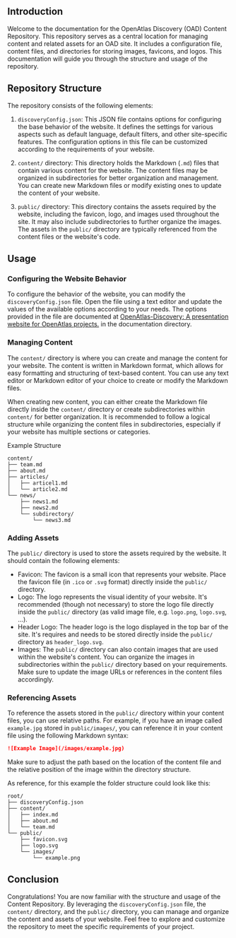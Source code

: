 ## Introduction

Welcome to the documentation for the OpenAtlas Discovery (OAD) Content Repository. This repository serves as a central location for managing content and related assets for an OAD site. It includes a configuration file, content files, and directories for storing images, favicons, and logos. This documentation will guide you through the structure and usage of the repository.

## Repository Structure

The repository consists of the following elements:

1. `discoveryConfig.json`: This JSON file contains options for configuring the base behavior of the website. It defines the settings for various aspects such as default language, default filters, and other site-specific features. The configuration options in this file can be customized according to the requirements of your website.

2. `content/` directory: This directory holds the Markdown (`.md`) files that contain various content for the website. The content files may be organized in subdirectories for better organization and management. You can create new Markdown files or modify existing ones to update the content of your website.

3. `public/` directory: This directory contains the assets required by the website, including the favicon, logo, and images used throughout the site. It may also include subdirectories to further organize the images. The assets in the `public/` directory are typically referenced from the content files or the website's code.

## Usage

### Configuring the Website Behavior

To configure the behavior of the website, you can modify the `discoveryConfig.json` file. Open the file using a text editor and update the values of the available options according to your needs. The options provided in the file are documented at [OpenAtlas-Discovery: A presentation website for OpenAtlas projects.](https://github.com/craws/OpenAtlas-Discovery) in the documentation directory.

### Managing Content

The `content/` directory is where you can create and manage the content for your website. The content is written in Markdown format, which allows for easy formatting and structuring of text-based content. You can use any text editor or Markdown editor of your choice to create or modify the Markdown files.

When creating new content, you can either create the Markdown file directly inside the `content/` directory or create subdirectories within `content/` for better organization. It is recommended to follow a logical structure while organizing the content files in subdirectories, especially if your website has multiple sections or categories.

Example Structure
```
content/
├── team.md
├── about.md
├── articles/
│   ├── articel1.md
│   └── article2.md
└── news/
    ├── news1.md
    ├── news2.md
    └── subdirectory/
        └── news3.md
```

### Adding Assets

The `public/` directory is used to store the assets required by the website. It should contain the following elements:

- Favicon: The favicon is a small icon that represents your website. Place the favicon file (in `.ico` or `.svg` format) directly inside the `public/` directory.
- Logo: The logo represents the visual identity of your website. It's recommended (though not necessary) to store the logo file directly inside the `public/` directory (as valid image file, e.g. `logo.png`, `logo.svg`, ...).
- Header Logo: The header logo is the logo displayed in the top bar of the site. It's requires and needs to be stored directly inside the `public/` directory as `header_logo.svg`.
- Images: The `public/` directory can also contain images that are used within the website's content. You can organize the images in subdirectories within the `public/` directory based on your requirements. Make sure to update the image URLs or references in the content files accordingly.

### Referencing Assets

To reference the assets stored in the `public/` directory within your content files, you can use relative paths. For example, if you have an image called `example.jpg` stored in `public/images/`, you can reference it in your content file using the following Markdown syntax:

```markdown
![Example Image](/images/example.jpg)
```

Make sure to adjust the path based on the location of the content file and the relative position of the image within the directory structure.

As reference, for this example the folder structure could look like this:

```
root/
├── discoveryConfig.json
├── content/
│   ├── index.md
│   ├── about.md
│   └── team.md
└── public/
    ├── favicon.svg
    ├── logo.svg
    └── images/
        └── example.png
```

## Conclusion

Congratulations! You are now familiar with the structure and usage of the Content Repository. By leveraging the `discoveryConfig.json` file, the `content/` directory, and the `public/` directory, you can manage and organize the content and assets of your website. Feel free to explore and customize the repository to meet the specific requirements of your project.
